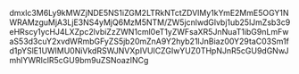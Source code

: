 dmxlc3M6Ly9kMWZjNDE5NS1iZGM2LTRkNTctZDVlMy1kYmE2MmE5OGY1NWRAMzguMjA3LjE3NS4yMjQ6MzM5NTM/ZW5jcnlwdGlvbj1ub25lJmZsb3c9eHRscy1ycHJ4LXZpc2lvbiZzZWN1cml0eT1yZWFsaXR5JnNuaT1ibG9nLmFwaS53d3cuY2xvdWRmbGFyZS5jb20mZnA9Y2hyb21lJnBiaz00Y29taC03Sm1fd1pYSlE1UWlMU0NiVkdRSWJNVXpIVUlCZGIwYUZ0THpNJnR5cGU9dGNwJmhlYWRlclR5cGU9bm9uZSNoazINCg